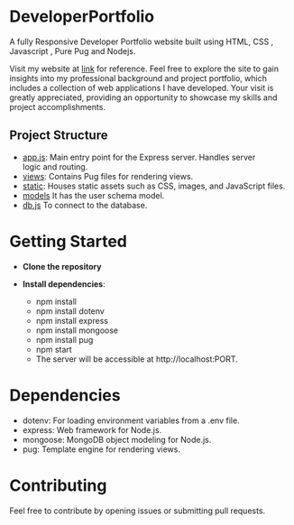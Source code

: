 # DeveloperPortfolio
A fully Responsive Developer Portfolio website built using HTML, CSS , Javascript , Pure Pug and Nodejs.

Visit my website at [link](https://tushar-dev-portfolio.vercel.app/) for reference.
Feel free to explore the site to gain insights into my professional background and project portfolio, which includes a collection of web applications I have developed. 
Your visit is greatly appreciated, providing an opportunity to showcase my skills and project accomplishments.

## Project Structure

- [app.js](./app.js): Main entry point for the Express server. Handles server   
                      logic and routing.
- [views](./views): Contains Pug files for rendering views.
- [static](./static): Houses static assets such as CSS, images, and JavaScript 
                      files.
- [models](./models) It has the user schema model.
- [db.js](./db.js) To connect to the database.

# Getting Started

- **Clone the repository**

- **Install dependencies**:
  - npm install
  - npm install dotenv
  - npm install express
  - npm install mongoose
  - npm install pug
  - npm start
  - The server will be accessible at http://localhost:PORT.

# Dependencies
 - dotenv: For loading environment variables from a .env file.
 - express: Web framework for Node.js.
 - mongoose: MongoDB object modeling for Node.js.
 - pug: Template engine for rendering views.

# Contributing
Feel free to contribute by opening issues or submitting pull requests.
